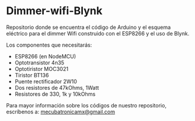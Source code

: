 # Dimmer-wifi-Blynk
Repositorio donde se encuentra el código de Arduino y el esquema eléctrico para el dimmer Wifi construido con el ESP8266 y el uso de Blynk.

Los componentes que necesitarás:
* ESP8266 (en NodeMCU)
* Optotransistor 4n35
* Optotiristor MOC3021
* Tiristor BT136
* Puente rectificador 2W10
* Dos resistores de 47kOhms, 1Watt
* Resistores de 330, 1k y 10kOhms

Para mayor información sobre los códigos de nuestro repositorio, escríbenos a: mecubatronicamx@gmail.com
